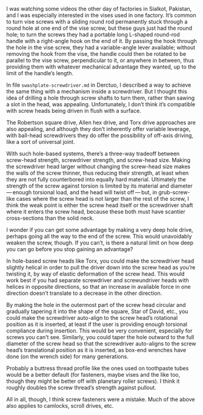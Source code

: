 I was watching some videos the other day of factories in Sialkot,
Pakistan, and I was especially interested in the vises used in one
factory.  It’s common to turn vise screws with a sliding round rod
permanently stuck through a round hole at one end of the vise screw,
but these guys just had the round hole; to turn the screws they had a
portable long L-shaped round-rod handle with a right-angle hook on the
end of it.  By passing the hook through the hole in the vise screw,
they had a variable-angle lever available; without removing the hook
from the vise, the handle could then be rotated to be parallel to the
vise screw, perpendicular to it, or anywhere in between, thus
providing them with whatever mechanical advantage they wanted, up to
the limit of the handle’s length.

In file `swashplate-screwdriver.md` in Derctuo, I described a way to
achieve the same thing with a mechanism inside a screwdriver.  But I
thought this idea of drilling a hole through screw shafts to turn
them, rather than sawing a slot in the head, was appealing.
Unfortunately, I don’t think it’s compatible with screw heads being
driven in flush with a surface.

The Robertson square drive, Allen hex drive, and Torx drive approaches
are also appealing, and although they don’t inherently offer variable
leverage, with ball-head screwdrivers they do offer the possibility of
off-axis driving, like a sort of universal joint.

With such hole-based systems, there’s a three-way tradeoff between
screw-head strength, screwdriver strength, and screw-head size.
Making the screwdriver head larger without changing the screw-head
size makes the walls of the screw thinner, thus reducing their
strength, at least when they are not fully counterbored into equally
hard material.  Ultimately the strength of the screw against torsion
is limited by its material and diameter — enough torsional load, and
the head will twist off — but, in grub-screw-like cases where the
screw head is not larger than the rest of the screw, I think the weak
point is either the screw head itself or the screwdriver shaft where
it enters the screw head, because these both must have scantier
cross-sections than the solid neck.

I wonder if you can get some advantage by making a very deep hole
drive, perhaps going all the way to the end of the screw.  This would
unavoidably weaken the screw, though.  If you can’t, is there a
natural limit on how deep you can go before you stop gaining an
advantage?

In hole-based screw heads like Torx, you could make the screwdriver
head slightly helical in order to pull the driver down into the screw
head as you’re twisting it, by way of elastic deformation of the screw
head.  This would work best if you had separate screwdriver and
screwundriver heads with helices in opposite directions, so that an
increase in available force in one direction doesn’t translate to a
decrease in the other direction.

By making the hole in the outermost part of the screw head circular
and gradually tapering it into the shape of the square, Star of David,
etc., you could make the screwdriver auto-align to the screw head’s
rotational position as it is inserted, at least if the user is
providing enough torsional compliance during insertion.  This would be
very convenient, especially for screws you can’t see.  Similarly, you
could taper the hole outward to the full diameter of the screw head so
that the screwdriver auto-aligns to the screw head’s translational
position as it is inserted, as box-end wrenches have done (on the
wrench side) for many generations.

Probably a buttress thread profile like the ones used on toothpaste
tubes would be a better default (for fasteners, maybe vises and the
like too, though they might be better off with planetary roller
screws).  I think it roughly doubles the screw thread’s strength
against pullout.

All in all, though, I think screw fasteners were a mistake.  Much of
the above also applies to camlocks, scroll drives, etc.

